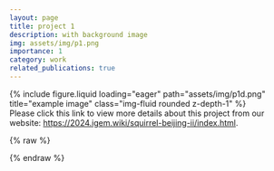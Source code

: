 ```yaml
---
layout: page
title: project 1
description: with background image
img: assets/img/p1.png
importance: 1
category: work
related_publications: true
---
```


<div class="row">
  <div class="col-sm mt-3 mt-md-0">
        {% include figure.liquid loading="eager" path="assets/img/p1d.png" title="example image" class="img-fluid rounded z-depth-1" %}
    </div>
    
</div>

<div class="caption">
    Please click this link to view more details about this project from our website: <a href="https://2024.igem.wiki/squirrel-beijing-ii/index.html">https://2024.igem.wiki/squirrel-beijing-ii/index.html</a>.
</div>



{% raw %}



{% endraw %}
